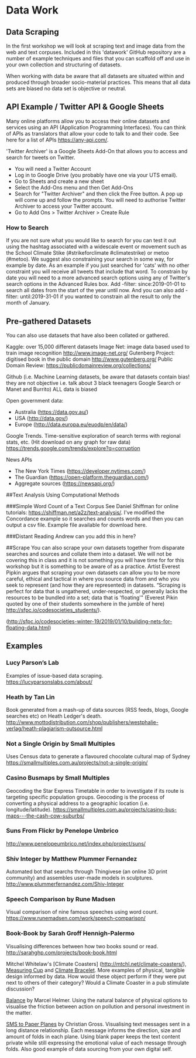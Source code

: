 # Data Work

## Data Scraping

In the first workshop we will look at scraping text and image data from the web and text corpuses. Included in this 'datawork' GitHub repository are a number of example techniques and files that you can scaffold off and use in your own collection and structuring of datasets.

When working with data be aware that all datasets are situated within and produced through broader socio-material practices. This means that all data sets are biased no data set is objective or neutral.

## API Example / Twitter API & Google Sheets
Many online platforms allow you to access their online datasets and services using an API (Application Programming Interfaces). You can think of APIs as translators that allow your code to talk to and their code. See here for a list of APIs https://any-api.com/.

'Twitter Archiver' is a Google Sheets Add-On that allows you to access and search for tweets on Twitter.

* You will need a Twitter Account
* Log in to Google Drive (you probably have one via your UTS email).
* Go to Sheets and create a new sheet
* Select the Add-Ons menu and then Get Add-Ons
* Search for "Twitter Archiver" and then click the Free button. A pop up will come up and follow the prompts. You will need to authorise Twitter Archiver to access your Twitter account.
* Go to Add Ons > Twitter Archiver > Create Rule

### How to Search
If you are not sure what you would like to search for you can test it out using the hashtag associated with a widescale event or movement such as the School Climate Stike (#strikeforclimate #climatestrike) or metoo (#metoo). We suggest also constraining your search in some way, for example by date. As an example if you just searched for 'cats' with no other constraint you will receive all tweets that include that word. To constrain by date you will need to a more advanced search options using any of Twitter's search options in the Advanced Rules box. Add -filter: since:2019-01-01 to search all dates from the start of the year until now. And you can also add -filter: until:2019-31-01 if you wanted to constrain all the result to only the month of January.

## Pre-gathered Datasets
You can also use datasets that have also been collated or gathered.

Kaggle: over 15,000 different datasets
Image Net: image data based used to train image recognition http://www.image-net.org/
Gutenberg Project: digitised book in the public domain http://www.gutenberg.org/
Public Domain Review: https://publicdomainreview.org/collections/

Github (i.e. Machine Learning datasets, be aware that datasets contain bias! they are not objective i.e. talk about 3 black teenagers Google Search or Manet and Burrito) ALL data is biased

Open government data:
- Australia (https://data.gov.au/)
- USA (http://data.gov/)
- Europe (http://data.europa.eu/euodp/en/data/)

Google Trends. Time-sensitive exploration of search terms with regional stats, etc. (Hit download on any graph for raw data) https://trends.google.com/trends/explore?q=corruption

News APIs
- The New York Times (https://developer.nytimes.com/)
- The Guardian (https://open-platform.theguardian.com/)
- Aggregate sources (https://newsapi.org/)


##Text Analysis Using Computational Methods

###Simple Word Count of a Text Corpus
See Daniel Shiffman for online tutorials: https://shiffman.net/a2z/text-analysis/. I've modified the Concordance example so it searches and counts words and then you can output a csv file. Example file available for download here.

###Distant Reading
Andrew can you add this in here?

##Scrape
You can also scrape your own datasets together from disparate searches and sources and collate them into a dataset. We will not be covering this in class and it is not something you will have time for for this workshop but it is something to be aware of as a practice. Artist Everest Pipkin argues that scraping your own datasets can allow you to be more careful, ethical and tactical in where you source data from and who you seek to represent (and how they are represented) in datasets. 
“Scraping is perfect for data that is ungathered, under-respected, or generally lacks the resources to be bundled into a set; data that is 'floating'" (Everest Pikin quoted by one of their students somewhere in the jumble of here) http://sfpc.io/codesocieties_students/).

(http://sfpc.io/codesocieties-winter-19/2019/01/10/building-nets-for-floating-data.html)

## Examples

### Lucy Parson’s Lab
Examples of issue-based data scraping.
https://lucyparsonslabs.com/about/

### Heath by Tan Lin
Book generated from a mash-up of data sources (RSS feeds, blogs, Google searches etc) on Heath Ledger's death. 
http://www.mottodistribution.com/shop/publishers/westphalie-verlag/heath-plagiarism-outsource.html

### Not a Single Origin by Small Multiples
Uses Census data to generate a flavoured chocolate cultural map of Sydney
https://smallmultiples.com.au/projects/not-a-single-origin/

### Casino Busmaps by Small Multiples
Geocoding the Star Express Timetable in order to investigate if its route is targeting specific population groups. Geocoding is the process of converting a physical address to a geographic location (i.e. longitude/latitude).
https://smallmultiples.com.au/projects/casino-bus-maps---the-cash-cow-suburbs/

### Suns From Flickr by Penelope Umbrico
http://www.penelopeumbrico.net/index.php/project/suns/

### Shiv Integer by Matthew Plummer Fernandez
Automated bot that searchs through Thingivese (an online 3D print community) and assembles user-made models in sculptures.
http://www.plummerfernandez.com/Shiv-Integer

### Speech Comparison by Rune Madsen
Visual comparison of nine famous speeches using word count.
https://www.runemadsen.com/work/speech-comparison/

### Book-Book by Sarah Groff Hennigh-Palermo
Visualising differences between how two books sound or read.
http://sarahghp.com/projects/book-book.html

Mitchel Whitelaw's [Climate Coasters]
(http://mtchl.net/climate-coasters/), [Measuring Cup](http://mtchl.net/measuring-cup/) and [Climate Bracelet](http://mtchl.net/weather-bracelet/).
More examples of physical, tangible design informed by data. How would these object perform if they were put next to others of their category? Would a Climate Coaster in a pub stimulate discussion?

[Balance](http://www.marcelhelmer.de/) by Marcel Helmer. Using the natural balance of physical options to visualise the friction between action on pollution and personal investment in the matter.

[SMS to Paper Planes](https://www.christiangross.info/en/sms-to-paper-airplanes/) by Christian Gross. Visualising text messages sent in a long distance relationship. Each message informs the direction, size and amount of folds in each plane. Using blank paper keeps the text content private while still expressing the emotional value of each message through folds. Also good example of data sourcing from your own digital self.
